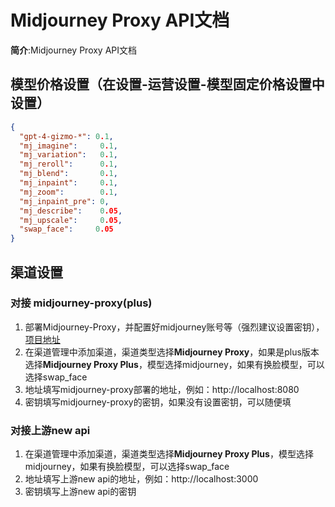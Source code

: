 # Midjourney Proxy API文档

**简介**:Midjourney Proxy API文档

## 模型价格设置（在设置-运营设置-模型固定价格设置中设置）

```json
{
  "gpt-4-gizmo-*": 0.1,
  "mj_imagine":     0.1,
  "mj_variation":   0.1,
  "mj_reroll":      0.1,
  "mj_blend":       0.1,
  "mj_inpaint":     0.1,
  "mj_zoom":        0.1,
  "mj_inpaint_pre": 0,
  "mj_describe":    0.05,
  "mj_upscale":     0.05,
  "swap_face":     0.05
}
```

## 渠道设置

### 对接 midjourney-proxy(plus)
1. 部署Midjourney-Proxy，并配置好midjourney账号等（强烈建议设置密钥），[项目地址](https://github.com/novicezk/midjourney-proxy)
2. 在渠道管理中添加渠道，渠道类型选择**Midjourney Proxy**，如果是plus版本选择**Midjourney Proxy Plus**，模型选择midjourney，如果有换脸模型，可以选择swap_face
3. 地址填写midjourney-proxy部署的地址，例如：http://localhost:8080
4. 密钥填写midjourney-proxy的密钥，如果没有设置密钥，可以随便填

### 对接上游new api
1. 在渠道管理中添加渠道，渠道类型选择**Midjourney Proxy Plus**，模型选择midjourney，如果有换脸模型，可以选择swap_face
2. 地址填写上游new api的地址，例如：http://localhost:3000
3. 密钥填写上游new api的密钥